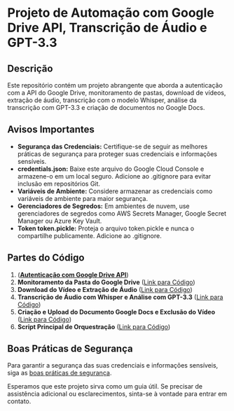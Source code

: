 # Projeto de Automação com Google Drive API, Transcrição de Áudio e GPT-3.3

## Descrição
Este repositório contém um projeto abrangente que aborda a autenticação com a API do Google Drive, monitoramento de pastas, download de vídeos, extração de áudio, transcrição com o modelo Whisper, análise da transcrição com GPT-3.3 e criação de documentos no Google Docs.

## Avisos Importantes
- **Segurança das Credenciais:** Certifique-se de seguir as melhores práticas de segurança para proteger suas credenciais e informações sensíveis.
- **credentials.json:** Baixe este arquivo do Google Cloud Console e armazene-o em um local seguro. Adicione ao .gitignore para evitar inclusão em repositórios Git.
- **Variáveis de Ambiente:** Considere armazenar as credenciais como variáveis de ambiente para maior segurança.
- **Gerenciadores de Segredos:** Em ambientes de nuvem, use gerenciadores de segredos como AWS Secrets Manager, Google Secret Manager ou Azure Key Vault.
- **Token token.pickle:** Proteja o arquivo token.pickle e nunca o compartilhe publicamente. Adicione ao .gitignore.

## Partes do Código
1.  ([**Autenticação com Google Drive API**](#parte-1-autenticação-com-google-drive-api))
2. **Monitoramento da Pasta do Google Drive** ([Link para Código](#parte-2-monitoramento-da-pasta-do-google-drive))
3. **Download do Vídeo e Extração de Áudio** ([Link para Código](#parte-3-download-do-vídeo-e-extração-de-áudio))
4. **Transcrição de Áudio com Whisper e Análise com GPT-3.3** ([Link para Código](#parte-4-transcrição-de-áudio-com-whisper-e-análise-com-gpt-33))
5. **Criação e Upload do Documento Google Docs e Exclusão do Vídeo** ([Link para Código](#parte-6-criação-e-upload-do-documento-google-docs-e-exclusão-do-vídeo))
6. **Script Principal de Orquestração** ([Link para Código](#parte-8-script-principal-de-orquestração))

## Boas Práticas de Segurança
Para garantir a segurança das suas credenciais e informações sensíveis, siga as [boas práticas de segurança](#boas-práticas-de-segurança).

Esperamos que este projeto sirva como um guia útil. Se precisar de assistência adicional ou esclarecimentos, sinta-se à vontade para entrar em contato.

